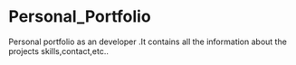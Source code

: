 # Personal_Portfolio
Personal portfolio as an developer .It contains all the information about the projects skills,contact,etc..
